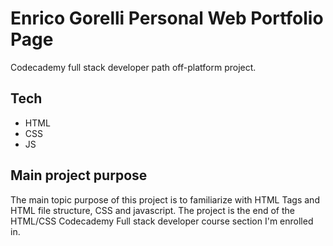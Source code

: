 # **Enrico Gorelli Personal Web Portfolio Page**
Codecademy full stack developer path off-platform project.

## **Tech**
- HTML
- CSS
- JS

## **Main project purpose**
The main topic purpose of this project is to familiarize with HTML Tags and 
HTML file structure, CSS and javascript.
The project is the end of the HTML/CSS Codecademy Full stack developer course section I'm enrolled in.